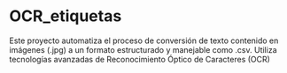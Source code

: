 # OCR_etiquetas
Este proyecto automatiza el proceso de conversión de texto contenido en imágenes (.jpg) a un formato estructurado y manejable como .csv. Utiliza tecnologías avanzadas de Reconocimiento Óptico de Caracteres (OCR)
